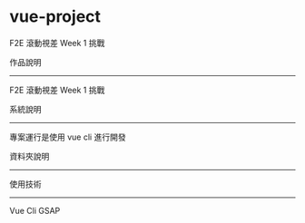 # vue-project
F2E 滾動視差 Week 1 挑戰

作品說明
<hr>
F2E 滾動視差 Week 1 挑戰

系統說明
<hr>
專案運行是使用 vue cli 進行開發

資料夾說明
<hr>


使用技術
<hr>
Vue Cli
GSAP

